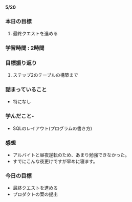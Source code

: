 #### 5/20
### 本日の目標
1. 最終クエストを進める
### 学習時間 : 2時間  
### 目標振り返り
1. ステップ2のテーブルの構築まで
### 詰まっていること
- 特になし
### 学んだこと- 
- SQLのレイアウト(プログラムの書き方)
### 感想
- アルバイトと昼夜逆転のため、あまり勉強できなかった。
- すでにこんな夜更けですが早めに寝ます。
### 今日の目標
- 最終クエストを進める
- プロダクトの案の提出
